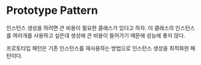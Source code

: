 # Prototype Pattern

인스턴스 생성을 하려면 큰 비용이 필요한 클래스가 있다고 하자. 이 클래스의 인스턴스를 여러개를 사용하고 싶은데 생성에 큰 비용이 들어가기 때문에 성능에 좋지 않다.&#x20;

프로토타입 패턴은 기존 인스턴스를 재사용하는 방법으로 인스턴스 생성을 최적화한 패턴이다.&#x20;

&#x20;

